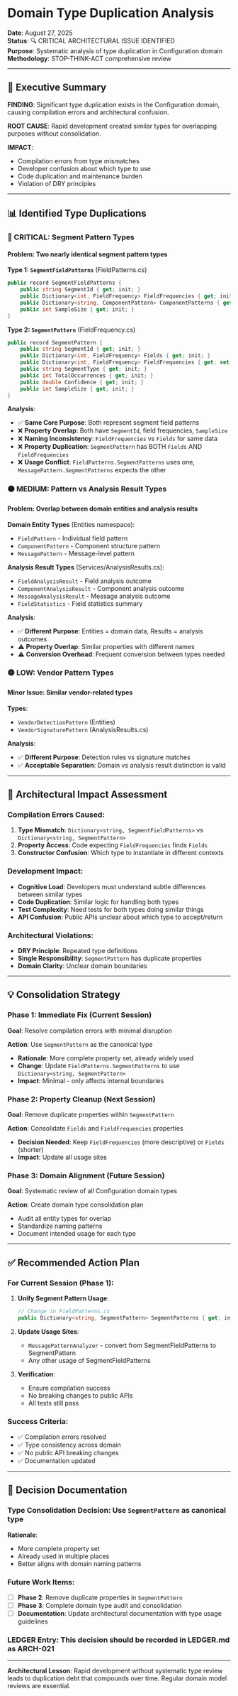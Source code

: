# Domain Type Duplication Analysis
**Date**: August 27, 2025  
**Status**: 🔍 CRITICAL ARCHITECTURAL ISSUE IDENTIFIED  
**Purpose**: Systematic analysis of type duplication in Configuration domain  
**Methodology**: STOP-THINK-ACT comprehensive review

---

## 🚨 **Executive Summary**

**FINDING**: Significant type duplication exists in the Configuration domain, causing compilation errors and architectural confusion.

**ROOT CAUSE**: Rapid development created similar types for overlapping purposes without consolidation.

**IMPACT**: 
- Compilation errors from type mismatches
- Developer confusion about which type to use
- Code duplication and maintenance burden  
- Violation of DRY principles

---

## 📊 **Identified Type Duplications**

### **🔴 CRITICAL: Segment Pattern Types**

#### **Problem**: Two nearly identical segment pattern types

**Type 1: `SegmentFieldPatterns`** (FieldPatterns.cs)
```csharp
public record SegmentFieldPatterns {
    public string SegmentId { get; init; }
    public Dictionary<int, FieldFrequency> FieldFrequencies { get; init; }
    public Dictionary<string, ComponentPattern> ComponentPatterns { get; init; }
    public int SampleSize { get; init; }
}
```

**Type 2: `SegmentPattern`** (FieldFrequency.cs)
```csharp
public record SegmentPattern {
    public string SegmentId { get; init; }
    public Dictionary<int, FieldFrequency> Fields { get; init; }
    public Dictionary<int, FieldFrequency> FieldFrequencies { get; set; }  // DUPLICATE PROPERTY!
    public string SegmentType { get; init; }
    public int TotalOccurrences { get; init; }
    public double Confidence { get; init; }
    public int SampleSize { get; init; }
}
```

**Analysis**:
- ✅ **Same Core Purpose**: Both represent segment field patterns
- ❌ **Property Overlap**: Both have `SegmentId`, field frequencies, `SampleSize`
- ❌ **Naming Inconsistency**: `FieldFrequencies` vs `Fields` for same data
- ❌ **Property Duplication**: `SegmentPattern` has BOTH `Fields` AND `FieldFrequencies`
- ❌ **Usage Conflict**: `FieldPatterns.SegmentPatterns` uses one, `MessagePattern.SegmentPatterns` expects the other

### **🟠 MEDIUM: Pattern vs Analysis Result Types**

#### **Problem**: Overlap between domain entities and analysis results

**Domain Entity Types** (Entities namespace):
- `FieldPattern` - Individual field pattern
- `ComponentPattern` - Component structure pattern
- `MessagePattern` - Message-level pattern

**Analysis Result Types** (Services/AnalysisResults.cs):
- `FieldAnalysisResult` - Field analysis outcome
- `ComponentAnalysisResult` - Component analysis outcome
- `MessageAnalysisResult` - Message analysis outcome
- `FieldStatistics` - Field statistics summary

**Analysis**:
- ✅ **Different Purpose**: Entities = domain data, Results = analysis outcomes
- ⚠️ **Property Overlap**: Similar properties with different names
- ⚠️ **Conversion Overhead**: Frequent conversion between types needed

### **🟡 LOW: Vendor Pattern Types**

#### **Minor Issue**: Similar vendor-related types

**Types**:
- `VendorDetectionPattern` (Entities)
- `VendorSignaturePattern` (AnalysisResults.cs)

**Analysis**:
- ✅ **Different Purpose**: Detection rules vs signature matches
- ✅ **Acceptable Separation**: Domain vs analysis result distinction is valid

---

## 🎯 **Architectural Impact Assessment**

### **Compilation Errors Caused**:
1. **Type Mismatch**: `Dictionary<string, SegmentFieldPatterns>` vs `Dictionary<string, SegmentPattern>`
2. **Property Access**: Code expecting `FieldFrequencies` finds `Fields`
3. **Constructor Confusion**: Which type to instantiate in different contexts

### **Development Impact**:
- **Cognitive Load**: Developers must understand subtle differences between similar types
- **Code Duplication**: Similar logic for handling both types
- **Test Complexity**: Need tests for both types doing similar things
- **API Confusion**: Public APIs unclear about which type to accept/return

### **Architectural Violations**:
- **DRY Principle**: Repeated type definitions
- **Single Responsibility**: `SegmentPattern` has duplicate properties
- **Domain Clarity**: Unclear domain boundaries

---

## 💡 **Consolidation Strategy**

### **Phase 1: Immediate Fix (Current Session)**
**Goal**: Resolve compilation errors with minimal disruption

**Action**: Use `SegmentPattern` as the canonical type
- **Rationale**: More complete property set, already widely used
- **Change**: Update `FieldPatterns.SegmentPatterns` to use `Dictionary<string, SegmentPattern>`
- **Impact**: Minimal - only affects internal boundaries

### **Phase 2: Property Cleanup (Next Session)**
**Goal**: Remove duplicate properties within `SegmentPattern`

**Action**: Consolidate `Fields` and `FieldFrequencies` properties
- **Decision Needed**: Keep `FieldFrequencies` (more descriptive) or `Fields` (shorter)
- **Impact**: Update all usage sites

### **Phase 3: Domain Alignment (Future Session)**
**Goal**: Systematic review of all Configuration domain types

**Action**: Create domain type consolidation plan
- Audit all entity types for overlap
- Standardize naming patterns
- Document intended usage for each type

---

## ✅ **Recommended Action Plan**

### **For Current Session (Phase 1)**:

1. **Unify Segment Pattern Usage**:
   ```csharp
   // Change in FieldPatterns.cs
   public Dictionary<string, SegmentPattern> SegmentPatterns { get; init; }
   ```

2. **Update Usage Sites**:
   - `MessagePatternAnalyzer` - convert from SegmentFieldPatterns to SegmentPattern
   - Any other usage of SegmentFieldPatterns

3. **Verification**:
   - Ensure compilation success
   - No breaking changes to public APIs
   - All tests still pass

### **Success Criteria**:
- ✅ Compilation errors resolved
- ✅ Type consistency across domain
- ✅ No public API breaking changes
- ✅ Documentation updated

---

## 📝 **Decision Documentation**

### **Type Consolidation Decision**: Use `SegmentPattern` as canonical type
**Rationale**: 
- More complete property set
- Already used in multiple places
- Better aligns with domain naming patterns

### **Future Work Items**:
- [ ] **Phase 2**: Remove duplicate properties in `SegmentPattern`
- [ ] **Phase 3**: Complete domain type audit and consolidation
- [ ] **Documentation**: Update architectural documentation with type usage guidelines

### **LEDGER Entry**: This decision should be recorded in LEDGER.md as ARCH-021

---

**Architectural Lesson**: Rapid development without systematic type review leads to duplication debt that compounds over time. Regular domain model reviews are essential.